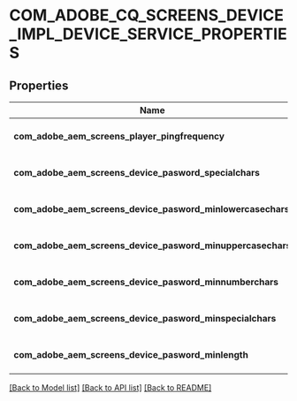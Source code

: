 # COM_ADOBE_CQ_SCREENS_DEVICE_IMPL_DEVICE_SERVICE_PROPERTIES

## Properties
Name | Type | Description | Notes
------------ | ------------- | ------------- | -------------
**com_adobe_aem_screens_player_pingfrequency** | [**CONFIG_NODE_PROPERTY_INTEGER**](configNodePropertyInteger.md) |  | [optional] [default to null]
**com_adobe_aem_screens_device_pasword_specialchars** | [**CONFIG_NODE_PROPERTY_STRING**](configNodePropertyString.md) |  | [optional] [default to null]
**com_adobe_aem_screens_device_pasword_minlowercasechars** | [**CONFIG_NODE_PROPERTY_INTEGER**](configNodePropertyInteger.md) |  | [optional] [default to null]
**com_adobe_aem_screens_device_pasword_minuppercasechars** | [**CONFIG_NODE_PROPERTY_INTEGER**](configNodePropertyInteger.md) |  | [optional] [default to null]
**com_adobe_aem_screens_device_pasword_minnumberchars** | [**CONFIG_NODE_PROPERTY_INTEGER**](configNodePropertyInteger.md) |  | [optional] [default to null]
**com_adobe_aem_screens_device_pasword_minspecialchars** | [**CONFIG_NODE_PROPERTY_INTEGER**](configNodePropertyInteger.md) |  | [optional] [default to null]
**com_adobe_aem_screens_device_pasword_minlength** | [**CONFIG_NODE_PROPERTY_INTEGER**](configNodePropertyInteger.md) |  | [optional] [default to null]

[[Back to Model list]](../README.md#documentation-for-models) [[Back to API list]](../README.md#documentation-for-api-endpoints) [[Back to README]](../README.md)


